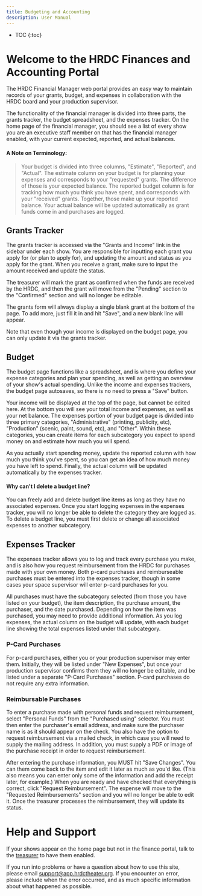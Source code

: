 ```yaml
---
title: Budgeting and Accounting
description: User Manual
---
```


* TOC
{:toc}

# Welcome to the HRDC Finances and Accounting Portal

The HRDC Financial Manager web portal provides an easy way to maintain records
of your grants, budget, and expenses in collaboration with the HRDC board
and your production supervisor.

The functionality of the financial manager is divided into three parts, the
grants tracker, the budget spreadsheet, and the expenses tracker. On the home
page of the financial manager, you should see a list of every show you are an
executive staff member on that has the financial manager enabled, with your
current expected, reported, and actual balances.

#### A Note on Terminology:

> Your budget is divided into three columns, "Estimate", "Reported", and
> "Actual". The estimate column on your budget is for planning your expenses
> and corresponds to your "requested" grants. The difference of those is your
> expected balance. The reported budget column is for tracking how much you
> think you have spent, and corresponds with your "received" grants. Together,
> those make up your reported balance. Your actual balance will be updated
> automatically as grant funds come in and purchases are logged.

## Grants Tracker

The grants tracker is accessed via the "Grants and Income" link in the sidebar
under each show. You are responsible for inputting each grant you apply for
(or plan to apply for), and updating the amount and status as you apply for the
grant. When you receive a grant, make sure to input the amount received and
update the status.

The treasurer will mark the grant as confirmed when the funds are received by
the HRDC, and then the grant will move from the "Pending" section to the
"Confirmed" section and will no longer be editable.

The grants form will always display a single blank grant at the bottom of the
page. To add more, just fill it in and hit "Save", and a new blank line will
appear.

Note that even though your income is displayed on the budget page, you can only
update it via the grants tracker.

## Budget

The budget page functions like a spreadsheet, and is where you define your
expense categories and plan your spending, as well as getting an overview of
your show's actual spending. Unlike the income and expenses trackers, the budget
page autosaves, so there is no need to press a "Save" button.

Your income will be displayed at the top of the page, but cannot be edited here.
At the bottom you will see your total income and expenses, as well as your net
balance. The expenses portion of your budget page is divided into three primary
categories, "Administrative" (printing, publicity, etc), "Production" (scenic,
paint, sound, etc), and "Other". Within these categories, you can create items
for each subcategory you expect to spend money on and estimate how much you will
spend.

As you actually start spending money, update the reported column with how much
you think you've spent, so you can get an idea of how much money you have left
to spend. Finally, the actual column will be updated automatically by the
expenses tracker.

#### Why can't I delete a budget line?

You can freely add and delete budget line items as long as they have no
associated expenses. Once you start logging expenses in the expenses tracker,
you will no longer be able to delete the category they are logged as. To delete
a budget line, you must first delete or change all associated expenses to
another subcategory.

## Expenses Tracker

The expenses tracker allows you to log and track every purchase you make, and
is also how you request reimbursement from the HRDC for purchases made with
your own money. Both p-card purchases and reimburseable purchases must be
entered into the expenses tracker, though in some cases your space supervisor
will enter p-card purchases for you.

All purchases must have the subcategory selected (from those you have listed on
your budget), the item description, the purchase amount, the purchaser, and the
date purchased. Depending on how the item was purchased, you may need to provide
additional information. As you log expenses, the actual column on the budget
will update, with each budget line showing the total expenses listed under that
subcategory.

### P-Card Purchases

For p-card purchases, either you or your production supervisor may enter them.
Initially, they will be listed under "New Expenses", but once your production
supervisor confirms them they will no longer be editable, and be listed under a
separate "P-Card Purchases" section. P-card purchases do not require any extra
information.

### Reimbursable Purchases

To enter a purchase made with personal funds and request reimbursement, select
"Personal Funds" from the "Purchased using" selector. You must then enter the
purchaser's email address, and make sure the purchaser name is as it should
appear on the check. You also have the option to request reimbursement via a
mailed check, in which case you will need to supply the mailing address.
In addition, you must supply a PDF or image of the purchase receipt in order to
request reimbursement.

After entering the purchase information, you MUST hit "Save Changes". You can
them come back to the item and edit it later as much as you'd like. (This also
means you can enter only some of the information and add the receipt later, for
example.) When you are ready and have checked that everything is correct, click
"Request Reimbursement". The expense will move to the "Requested Reimbursements"
section and you will no longer be able to edit it. Once the treasurer processes
the reimbursement, they will update its status.

# Help and Support

If your shows appear on the home page but not in the finance portal,
talk to the [treasurer](mailto:treasurer@hrdctheater.org) to
have them enabled.

If you run into problems or have a question about how to use this site, please
email [support@app.hrdctheater.org](mailto:support@app.hrdctheater.org). If you
encounter an error, please include when the error occurred, and as much
specific information about what happened as possible.
